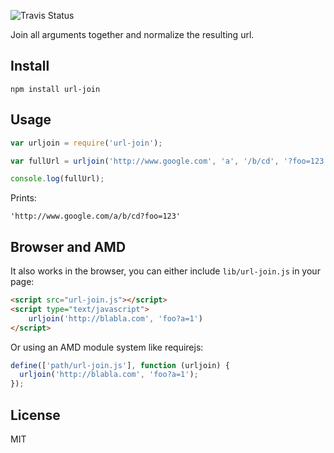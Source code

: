 ![Travis Status](https://travis-ci.org/rauberdaniel/url-join.svg?branch=master)

Join all arguments together and normalize the resulting url.

## Install

~~~
npm install url-join
~~~

## Usage

~~~javascript
var urljoin = require('url-join');

var fullUrl = urljoin('http://www.google.com', 'a', '/b/cd', '?foo=123');

console.log(fullUrl);

~~~

Prints:

~~~
'http://www.google.com/a/b/cd?foo=123'
~~~

## Browser and AMD

It also works in the browser, you can either include ```lib/url-join.js``` in your page:

~~~html
<script src="url-join.js"></script>
<script type="text/javascript">
	urljoin('http://blabla.com', 'foo?a=1')
</script>
~~~

Or using an AMD module system like requirejs:

~~~javascript
define(['path/url-join.js'], function (urljoin) {
  urljoin('http://blabla.com', 'foo?a=1');
});
~~~

## License

MIT
